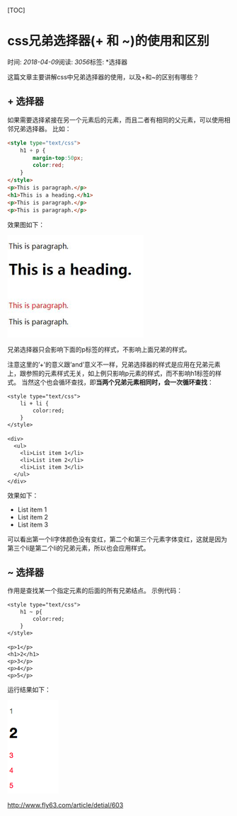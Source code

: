 [TOC]



# css兄弟选择器(+ 和 ~)的使用和区别

时间: *2018-04-09*阅读: *3056*标签: *选择器 

这篇文章主要讲解css中兄弟选择器的使用，以及+和~的区别有哪些？



## + 选择器

如果需要选择紧接在另一个元素后的元素，而且二者有相同的父元素，可以使用相邻兄弟选择器。 比如：

```html
<style type="text/css">
    h1 + p {
        margin-top:50px;
        color:red;
    }
</style>
<p>This is paragraph.</p>
<h1>This is a heading.</h1>
<p>This is paragraph.</p>
<p>This is paragraph.</p>
```

效果图如下：

![img](image-201906271953/5acaccc4cd71e.jpg)

兄弟选择器只会影响下面的p标签的样式，不影响上面兄弟的样式。 

注意这里的’+’的意义跟’and’意义不一样，兄弟选择器的样式是应用在兄弟元素上，跟参照的元素样式无关，如上例只影响p元素的样式，而不影响h1标签的样式。 当然这个也会循环查找，即**当两个兄弟元素相同时，会一次循环查找**：  

```
<style type="text/css">
    li + li {
        color:red;
    }
</style>

<div>
  <ul>
    <li>List item 1</li>
    <li>List item 2</li>
    <li>List item 3</li>
  </ul>
</div>
```

效果如下：

- List item 1
- List item 2
- List item 3

可以看出第一个li字体颜色没有变红，第二个和第三个元素字体变红，这就是因为第三个li是第二个li的兄弟元素，所以也会应用样式。  



##  ~ 选择器 

作用是查找某一个指定元素的后面的所有兄弟结点。 示例代码：   

```
<style type="text/css">
    h1 ~ p{
        color:red;
    }
</style>

<p>1</p>
<h1>2</h1>
<p>3</p>
<p>4</p>
<p>5</p>
```

运行结果如下：

![image-20190627195307886](image-201906271953/image-20190627195307886.png)



<http://www.fly63.com/article/detial/603>